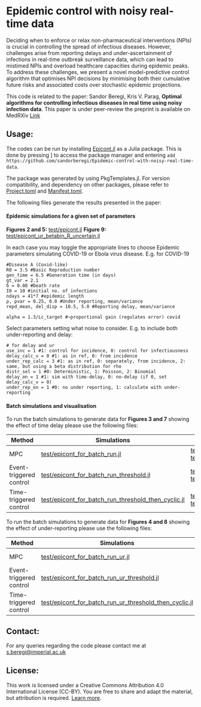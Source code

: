 # Epidemic control with noisy real-time data

Deciding when to enforce or relax non-pharmaceutical interventions (NPIs) is crucial in controlling the spread of infectious diseases. However, challenges arise from reporting delays and under-ascertainment of infections in real-time outbreak surveillance data, which can lead to mistimed NPIs and overload healthcare capacities during epidemic peaks. To address these challenges, we present a novel model-predictive control algorithm that optimises NPI decisions by minimising both their cumulative future risks and associated costs over stochastic epidemic projections.

This code is related to the paper: 
Sandor Beregi, Kris V. Parag, **Optimal algorithms for controlling infectious diseases in real time using noisy infection data**. 
This paper is under peer-review the preprint is available on MedRXiv [Link](https://www.medrxiv.org/content/10.1101/2024.05.24.24307878v1)

## Usage:
The codes can be run by installing [Epicont.jl](src/EpiCont.jl) as a Julia package.
This is done by pressing ] to access the package manager and entering `add https://github.com/sandorberegi/Epidemic-control-with-noisy-real-time-data`.

The package was generated by using PkgTemplates.jl.  For version compatibility, and dependency on other packages, please refer to [Project.toml](Project.toml) and [Manifest.toml](Manifest.toml).

The following files generate the results presented in the paper:

#### Epidemic simulations for a given set of parameters
**Figures 2 and 5:** [test/epicont.jl](test/epicont.jl)
**Figure 9:** [test/epicont_ur_betabin_R_uncertain.jl]([test/epicont_ur_betabin_R_uncertain.jl])

In each case you may toggle the appropriate lines to choose Epidemic parameters simulating COVID-19 or Ebola virus disease. E.g. for COVID-19

```
#Disease A (Covid-like)
R0 = 3.5 #Basic Reproduction number
gen_time = 6.5 #Generation time (in days)
gt_var = 2.1
δ = 0.08 #Death rate
I0 = 10 #initial no. of infections
ndays = 41*7 #epidemic length
ρ, ρvar = 0.25, 0.0 #Under reporting, mean/variance
repd_mean, del_disp = 10.5, 5.0 #Reporting delay, mean/variance

alpha = 1.3/Lc_target #~proportional gain (regulates error) covid
```

Select parameters setting what noise to consider. E.g. to include both under-reporting and delay:

```
# for delay and ur
use_inc = 1 #1: control for incidence, 0: control for infectiousness
delay_calc_v = 0 #1: as in ref, 0: from incidence
under_rep_calc = 3 #1: as in ref, 0: separately, from incidence, 2: same, but using a beta distribution for rho
distr_sel = 1 #0: Deterministic, 1: Poisson, 2: Binomial
delay_on = 1 #1: sim with time-delay, 0: no-delay (if 0, set delay_calc_v = 0)
under_rep_on = 1 #0: no under reporting, 1: calculate with under-reporting
```

#### Batch simulations and visualisation
To run the batch simulations to generate data for **Figures 3 and 7** showing the effect of time delay please use the following files:

| Method | Simulations | Plotting |
| -- | -- | -- |
| MPC | [test/epicont_for_batch_run.jl](test/epicont_for_batch_run.jl)|[test/plot_batch_del.jl](test/plot_batch_del.jl) and [test/plot_batch_del_ebola.jl](test/plot_batch_del_ebola.jl)|
| Event-triggered control| [test/epicont_for_batch_run_threshold.jl](test/epicont_for_batch_run_threshold.jl)|[test/plot_batch_del.jl](test/plot_batch_del.jl) and [test/plot_batch_del_ebola.jl](test/plot_batch_del_ebola.jl)|
| Time-triggered control| [test/epicont_for_batch_run_threshold_then_cyclic.jl](test/epicont_for_batch_run_threshold_then_cyclic.jl)|[test/plot_batch_del.jl](test/plot_batch_del.jl) and [test/plot_batch_del_ebola.jl](test/plot_batch_del_ebola.jl) |

To run the batch simulations to generate data for **Figures 4 and 8** showing the effect of under-reporting please use the following files:

| Method | Simulations | Plotting |
| -- | -- | -- |
| MPC | [test/epicont_for_batch_run_ur.jl](test/epicont_for_batch_run_ur.jl)|[test/plot_batch5_ur.jl](test/plot_batch5_ur.jl) and [test/plot_batch5_ebola_ur.jl](test/plot_batch5_ebola_ur.jl)|
| Event-triggered control| [test/epicont_for_batch_run_ur_threshold.jl](test/epicont_for_batch_run_ur_threshold.jl)| [test/plot_batch5_ur.jl](test/plot_batch5_ur.jl) and [test/plot_batch5_ebola_ur.jl](test/plot_batch5_ebola_ur.jl)|
| Time-triggered control| [test/epicont_for_batch_run_ur_threshold_then_cyclic.jl](test/epicont_for_batch_run_ur_threshold_then_cyclic.jl)|[test/plot_batch5_ur.jl](test/plot_batch5_ur.jl) and [test/plot_batch5_ebola_ur.jl](test/plot_batch5_ebola_ur.jl) |

## Contact:
For any queries regarding the code please contact me at s.beregi@imperial.ac.uk

## License:

This work is licensed under a Creative Commons Attribution 4.0 International License (CC-BY). You are free to share and adapt the material, but attribution is required. [Learn more](https://creativecommons.org/licenses/by/4.0/).
